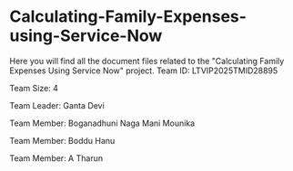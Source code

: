 # Calculating-Family-Expenses-using-Service-Now
Here you will find all the document files related to the "Calculating Family Expenses Using Service Now" project.
Team ID: LTVIP2025TMID28895

Team Size: 4

Team Leader: Ganta Devi

Team Member: Boganadhuni Naga Mani Mounika

Team Member: Boddu Hanu

Team Member: A Tharun
